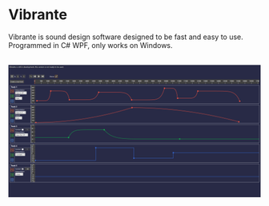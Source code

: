 # Vibrante
Vibrante is sound design software designed to be fast and easy to use.\
Programmed in C# WPF, only works on Windows.

\
<img src="Screenshot1.png">

